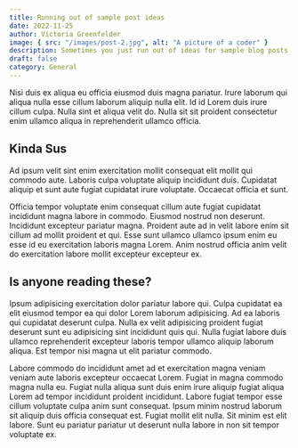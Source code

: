 ```yaml
---
title: Running out of sample post ideas
date: 2022-11-25
author: Victoria Greenfelder
image: { src: "/images/post-2.jpg", alt: "A picture of a coder" }
description: Sometimes you just run out of ideas for sample blog posts. It’s no one’s fault, it’s just the way it is.
draft: false
category: General
---
```


Nisi duis ex aliqua eu officia eiusmod duis magna pariatur. Irure laborum qui
aliqua nulla esse cillum laborum aliquip nulla elit. Id id Lorem duis irure
cillum culpa. Nulla sint et aliqua velit do. Nulla sit sit proident consectetur
enim ullamco aliqua in reprehenderit ullamco officia.

## Kinda Sus

Ad ipsum velit sint enim exercitation mollit consequat elit mollit qui commodo
aute. Laboris culpa voluptate aliquip incididunt duis. Cupidatat aliquip et sunt
aute fugiat cupidatat irure voluptate. Occaecat officia et sunt.

Officia tempor voluptate enim consequat cillum aute fugiat cupidatat incididunt
magna labore in commodo. Eiusmod nostrud non deserunt. Incididunt excepteur
pariatur magna. Proident aute ad in velit labore enim sit cillum ad mollit
proident et qui. Esse sunt ullamco ullamco ipsum enim eu esse id eu exercitation
laboris magna Lorem. Anim nostrud officia anim velit do exercitation labore
mollit excepteur excepteur ex.

## Is anyone reading these?

Ipsum adipisicing exercitation dolor pariatur labore qui. Culpa cupidatat ea
elit eiusmod tempor ea qui dolor Lorem laborum adipisicing. Ad ea laboris qui
cupidatat deserunt culpa. Nulla ex velit adipisicing proident fugiat deserunt
sunt eu adipisicing sint incididunt quis qui. Nulla fugiat labore duis ullamco
reprehenderit excepteur laboris tempor ullamco aliquip laborum aliqua. Est
tempor nisi magna ut elit pariatur commodo.

Labore commodo do incididunt amet ad et exercitation magna veniam veniam aute
laboris excepteur occaecat Lorem. Fugiat in magna commodo magna nulla eu. Fugiat
nulla aliqua sunt duis enim irure aliquip fugiat aliqua Lorem ad tempor
incididunt proident incididunt. Labore fugiat tempor esse cillum voluptate culpa
anim sunt consequat. Ipsum minim nostrud laborum sit aliquip duis officia
consequat est. Fugiat mollit elit nulla. Sit minim est elit labore. Sunt eu
pariatur pariatur ut deserunt nulla labore in non sit tempor voluptate ex.
